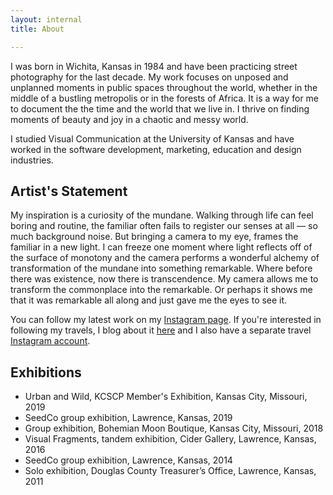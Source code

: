 ```yaml
---
layout: internal
title: About

---
```

I was born in Wichita, Kansas in 1984 and have been practicing street photography for the last decade. My work focuses on unposed and unplanned moments in public spaces throughout the world, whether in the middle of a bustling metropolis or in the forests of Africa. It is a way for me to document the the time and the world that we live in. I thrive on finding moments of beauty and joy in a chaotic and messy world.

I studied Visual Communication at the University of Kansas and have worked in the software development, marketing, education and design industries.

## Artist's Statement

My inspiration is a curiosity of the mundane. Walking through life can feel boring and routine, the familiar often fails to register our senses at all — so much background noise. But bringing a camera to my eye, frames the familiar in a new light. I can freeze one moment where light reflects off of the surface of monotony and the camera performs a wonderful alchemy of transformation of the mundane into something remarkable. Where before there was existence, now there is transcendence. My camera allows me to transform the commonplace into the remarkable. Or perhaps it shows me that it was remarkable all along and just gave me the eyes to see it.

You can follow my latest work on my [Instagram page](). If you're interested in following my travels, I blog about it [here](http://www.desirepath.life) and I also have a separate travel [Instagram account](http://www.instagram.com/desirepathlife).

## Exhibitions
<ul>
  <li>Urban and Wild, KCSCP Member's Exhibition, Kansas City, Missouri, 2019</li>
  <li>SeedCo group exhibition, Lawrence, Kansas, 2019</li>
  <li>Group exhibition, Bohemian Moon Boutique, Kansas City, Missouri, 2018</li>
  <li>Visual Fragments, tandem exhibition, Cider Gallery, Lawrence, Kansas, 2016</li>
  <li>SeedCo group exhibition, Lawrence, Kansas, 2014</li>
  <li>Solo exhibition, Douglas County Treasurer’s Office, Lawrence, Kansas, 2011</li>
</ul>
